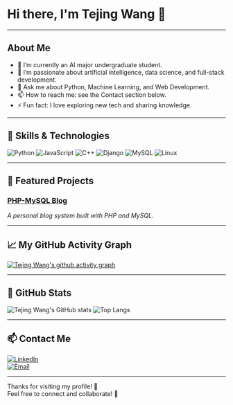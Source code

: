 # Hi there, I'm Tejing Wang 👋

---

## About Me

- 🔭 I’m currently an AI major undergraduate student.
- 🌱 I’m passionate about artificial intelligence, data science, and full-stack development.
- 💬 Ask me about Python, Machine Learning, and Web Development.
- 📫 How to reach me: see the Contact section below.
- ⚡ Fun fact: I love exploring new tech and sharing knowledge.

---

## 🚀 Skills & Technologies

![Python](https://img.shields.io/badge/Python-3776AB?style=flat-square&logo=python&logoColor=white)
![JavaScript](https://img.shields.io/badge/JavaScript-F7DF1E?style=flat-square&logo=javascript&logoColor=black)
![C++](https://img.shields.io/badge/C++-00599C?style=flat-square&logo=c%2B%2B&logoColor=white)
![Django](https://img.shields.io/badge/Django-092E20?style=flat-square&logo=django&logoColor=white)
![MySQL](https://img.shields.io/badge/MySQL-4479A1?style=flat-square&logo=mysql&logoColor=white)
![Linux](https://img.shields.io/badge/Linux-FCC624?style=flat-square&logo=linux&logoColor=black)

---

## 📂 Featured Projects

### [PHP-MySQL Blog](https://github.com/dank666/blog-php-mysql)  
*A personal blog system built with PHP and MySQL.*  

---

## 📈 My GitHub Activity Graph

[![Tejing Wang's github activity graph](https://github-readme-activity-graph.vercel.app/graph?username=dank666&theme=github-compact&custom_title=This%20is%20a%20title&hide_border=true)](https://github.com/ashutosh00710/github-readme-activity-graph)

---

## 🧾 GitHub Stats

![Tejing Wang's GitHub stats](https://github-readme-stats.vercel.app/api?username=dank666&show_icons=true&hide_title=true&hide_border=true&theme=default&bg_color=00000000)
![Top Langs](https://github-readme-stats.vercel.app/api/top-langs/?username=dank666&layout=compact&hide_border=true&theme=default&bg_color=00000000)

---

## 📫 Contact Me

[![LinkedIn](https://img.shields.io/badge/LinkedIn-zephyr-blue?style=flat-square&logo=linkedin&logoColor=white)](https://www.linkedin.com/in/tejing-wang-3aa703341/?originalSubdomain=cn)  
[![Email](https://img.shields.io/badge/Email-Gmail-blue?style=flat-square&logo=gmail&logoColor=white)](mailto:wtejing@gmail.com)  

---

Thanks for visiting my profile! 🌟  
Feel free to connect and collaborate! 🚀
